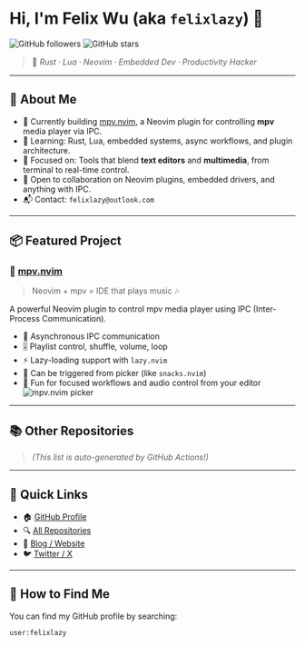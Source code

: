 # Hi, I'm Felix Wu (aka `felixlazy`) 👋

![GitHub followers](https://img.shields.io/github/followers/felixlazy?style=social)
![GitHub stars](https://img.shields.io/github/stars/felixlazy/mpv.nvim?style=social)

> 🎯 _Rust ⸱ Lua ⸱ Neovim ⸱ Embedded Dev ⸱ Productivity Hacker_

---

## 🧠 About Me

- 🔭 Currently building [mpv.nvim](https://github.com/felixlazy/mpv.nvim), a Neovim plugin for controlling **mpv** media player via IPC.
- 🌱 Learning: Rust, Lua, embedded systems, async workflows, and plugin architecture.
- 🧩 Focused on: Tools that blend **text editors** and **multimedia**, from terminal to real-time control.
- 👯 Open to collaboration on Neovim plugins, embedded drivers, and anything with IPC.
- 📬 Contact: `felixlazy@outlook.com`

---

## 📦 Featured Project

### 🎵 [mpv.nvim](https://github.com/felixlazy/mpv.nvim)

> Neovim + mpv = IDE that plays music 🎶

A powerful Neovim plugin to control mpv media player using IPC (Inter-Process Communication).

- 🔄 Asynchronous IPC communication
- 🎚️ Playlist control, shuffle, volume, loop
- ⚡ Lazy-loading support with `lazy.nvim`
- 📂 Can be triggered from picker (like `snacks.nvim`)
- 🧠 Fun for focused workflows and audio control from your editor
  ![mpv.nvim picker](https://github.com/felixlazy/assets/blob/master/image/project/mpv.nvim/mpv_nvim_picker.png)

---

## 📚 Other Repositories

<!-- repo-list-start -->
<!-- repo-list-end -->

> _(This list is auto-generated by GitHub Actions!)_

---

## 🔗 Quick Links

- 🏠 [GitHub Profile](https://github.com/felixlazy)
- 🔍 [All Repositories](https://github.com/felixlazy?tab=repositories)
- 📕 [Blog / Website](https://your-website.com) <!-- Replace if any -->
- 🐦 [Twitter / X](https://twitter.com/yourhandle) <!-- Replace if any -->

---

## 🔎 How to Find Me

You can find my GitHub profile by searching:

```bash
user:felixlazy
```
